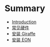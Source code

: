 # Summary

* [Introduction](README.md)
* [常见硬件](cn/hardwares.md)
* [安装 Giraffe](cn/Installing_Giraffe.md)
* [安装 EON](cn/Installing_EON.md)

